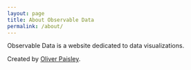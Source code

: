 ```yaml
---
layout: page
title: About Observable Data
permalink: /about/
---
```


Observable Data is a website dedicated to data visualizations. 

Created by [Oliver Paisley](http://twitter.com/oliverjdpaisley).
